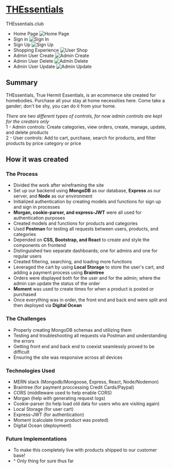 # [THEssentials](http://thessentials.club)

THEssentials.club

* Home Page
![Home Page](https://media.giphy.com/media/Vi6nHqi5rWENEuLbRj/giphy.gif)
* Sign in
![Sign In](https://media.giphy.com/media/Zd0ok2deO3BX8i3Qe2/giphy.gif)
* Sign Up
![Sign Up](https://media.giphy.com/media/XbZv9R0qPdvkJRZpAM/giphy.gif)
* Shopping Experience 
![User Shop](https://media.giphy.com/media/mCK5kt7vBL44h4NvUb/giphy.gif)
* Admin User Create
![Admin Create](https://media.giphy.com/media/iI9oA24vUUJrLFpBaI/giphy.gif)
* Admin User Delete
![Admin Delete](https://media.giphy.com/media/mBvhcDuznBG0TClsJA/giphy.gif)
* Admin User Update
![Admin Update](https://media.giphy.com/media/VG2kKsE9wqVlj4PZti/giphy.gif)

## Summary

THEssentials, True Hermit Essentials, is an ecommerce site created for homebodies. Purchase all your stay at home necessities here. Come take a gander; don't be shy, you can do it from your home.

*There are two different types of controls, for now admin controls are kept for the creators only*
<br>1 - Admin controls: Create categories, view orders, create, manage, update, and delete products
<br>2 - User controls: Add to cart, purchase, search for products, and filter products by price category or price

## How it was created
### The Process
- Divided the work after wireframing the site
- Set up our backend using **MongoDB** as our database, **Express** as our server, and **Node** as our environment
- Initialized authentication by creating models and functions for sign up and sign in processes 
- **Morgan, cookie-parser, and express-JWT** were all used for authentication purposes
- Created models and functions for products and categories 
- Used **Postman** for testing all requests between users, products, and categories
- Depended on **CSS, Bootstrap, and React** to create and style the components on frontend
- Distinguished two separate dashboards; one for admins and one for regular users
- Created filtering, searching, and loading more functions
- Leveraged the cart by using **Local Storage** to store the user's cart, and adding a payment process using **Braintree**
- Orders were displayed both for the user and for the admin; where the admin can update the status of the order
- **Moment** was used to create times for when a product is posted or purchased
- Once everything was in order, the front end and back end were split and then deployed via **Digital Ocean**

### The Challenges
- Properly creating MongoDB schemas and utilizing them
- Testing and troubleshooting all requests via Postman and understanding the errors
- Getting front end and back end to coexist seamlessly proved to be difficult
- Ensuring the site was responsive across all devices 

### Technologies Used
- MERN stack (Mongodb/Mongoose, Express, React, Node/Nodemon) 
- Braintree (for payment proccessing Credit Cards/Paypal)
- CORS (middleware used to help enable CORS)
- Morgan (help with generating request logs)
- Cookie-parser (to help load old data for users who are visiting again)
- Local Storage (for user cart)
- Express-JWT (for authentication)
- Moment (calculate time product was posted)
- Digital Ocean (deployment)

### Future Implementations
- To make this completely live with products shipped to our customer base!
- ^ Only thing for sure thus far
